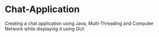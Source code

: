 # Chat-Application
Creating a chat application using Java, Multi-Threading and Computer Network while displaying it using GUI.
